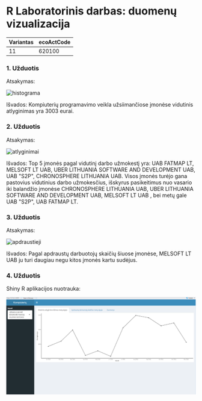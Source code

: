 # R Laboratorinis darbas: duomenų vizualizacija

| Variantas | ecoActCode |
|------------- | ------------- |
|11   | 620100 |


### 1. Užduotis

Atsakymas:

![histograma](img/užduotis1.png)

Išvados: Kompiuterių programavimo veikla užsiimančiose įmonėse vidutinis atlyginimas yra 3003 eurai.

### 2. Užduotis

Atsakymas:

![atlyginimai](img/užduotis2.png)

Išvados: Top 5 įmonės pagal vidutinį darbo užmokestį yra: UAB FATMAP LT, 	MELSOFT LT UAB, UBER LITHUANIA SOFTWARE AND DEVELOPMENT UAB, UAB "S2P", CHRONOSPHERE LITHUANIA UAB.  Visos įmonės turėjo gana pastovius vidutinius darbo užmokesčius, išskyrus pasikeitimus nuo vasario iki balandžio įmonėse CHRONOSPHERE LITHUANIA UAB, UBER LITHUANIA SOFTWARE AND DEVELOPMENT UAB, MELSOFT LT UAB , bei metų gale UAB "S2P", UAB FATMAP LT.


### 3. Užduotis

Atsakymas:

![apdraustieji](img/užduotis3.png)

Išvados: Pagal apdraustų darbuotojų skaičių šiuose įmonėse,  MELSOFT LT UAB ju turi daugiau negu kitos įmonės kartu sudėjus.


### 4. Užduotis

Shiny R aplikacijos nuotrauka:

![shiny app](img/Shiny.png)
